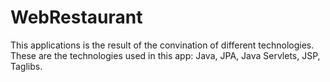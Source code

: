 # WebRestaurant
This applications is the result of the convination of different technologies. These are the technologies used in this app: Java, JPA, Java Servlets, JSP, Taglibs.
